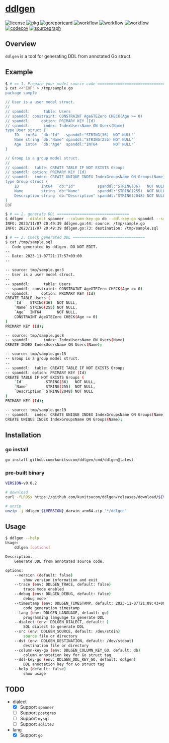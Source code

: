 # [ddlgen](https://github.com/kunitsucom/ddlgen)

[![license](https://img.shields.io/github/license/kunitsucom/ddlgen)](LICENSE)
[![pkg](https://pkg.go.dev/badge/github.com/kunitsucom/ddlgen)](https://pkg.go.dev/github.com/kunitsucom/ddlgen)
[![goreportcard](https://goreportcard.com/badge/github.com/kunitsucom/ddlgen)](https://goreportcard.com/report/github.com/kunitsucom/ddlgen)
[![workflow](https://github.com/kunitsucom/ddlgen/workflows/go-lint/badge.svg)](https://github.com/kunitsucom/ddlgen/tree/main)
[![workflow](https://github.com/kunitsucom/ddlgen/workflows/go-test/badge.svg)](https://github.com/kunitsucom/ddlgen/tree/main)
[![workflow](https://github.com/kunitsucom/ddlgen/workflows/go-vuln/badge.svg)](https://github.com/kunitsucom/ddlgen/tree/main)
[![codecov](https://codecov.io/gh/kunitsucom/ddlgen/graph/badge.svg?token=8Jtk2bpTe2)](https://codecov.io/gh/kunitsucom/ddlgen)
[![sourcegraph](https://sourcegraph.com/github.com/kunitsucom/ddlgen/-/badge.svg)](https://sourcegraph.com/github.com/kunitsucom/ddlgen)

## Overview

`ddlgen` is a tool for generating DDL from annotated Go struct.

## Example

```bash
$ # == 1. Prepare your model source code ================================
$ cat <<"EOF" > /tmp/sample.go
package sample

// User is a user model struct.
//
// spanddl:      table: Users
// spanddl: constraint: CONSTRAINT AgeGTEZero CHECK(Age >= 0)
// spanddl:     option: PRIMARY KEY (Id)
// spanddl:      index: IndexUsersName ON Users(Name)
type User struct {
    ID   int64  `db:"Id"   spanddl:"STRING(36)  NOT NULL"`
    Name string `db:"Name" spanddl:"STRING(255) NOT NULL"`
    Age  int64  `db:"Age"  spanddl:"INT64       NOT NULL"`
}

// Group is a group model struct.
//
// spanddl:  table: CREATE TABLE IF NOT EXISTS Groups
// spanddl: option: PRIMARY KEY (Id)
// spanddl:  index: CREATE UNIQUE INDEX IndexGroupsName ON Groups(Name)
type Group struct {
    ID          int64  `db:"Id"          spanddl:"STRING(36)   NOT NULL"`
    Name        string `db:"Name"        spanddl:"STRING(255)  NOT NULL"`
    Description string `db:"Description" spanddl:"STRING(2048) NOT NULL"`
}
EOF

$ # == 2. generate DDL ================================
$ ddlgen --dialect spanner --column-key-go db --ddl-key-go spanddl --src /tmp/sample.go --dst /tmp/sample.sql
INFO: 2023/11/07 20:49:39 ddlgen.go:44: source: /tmp/sample.go
INFO: 2023/11/07 20:49:39 ddlgen.go:73: destination: /tmp/sample.sql

$ # == 3. Check generated DDL ================================
$ cat /tmp/sample.sql
-- Code generated by ddlgen. DO NOT EDIT.
--
-- Date: 2023-11-07T21:17:57+09:00
--

-- source: tmp/sample.go:3
-- User is a user model struct.
--
-- spanddl:      table: Users
-- spanddl: constraint: CONSTRAINT AgeGTEZero CHECK(Age >= 0)
-- spanddl:     option: PRIMARY KEY (Id)
CREATE TABLE Users (
    `Id`   STRING(36)  NOT NULL,
    `Name` STRING(255) NOT NULL,
    `Age`  INT64       NOT NULL,
    CONSTRAINT AgeGTEZero CHECK(Age >= 0)
)
PRIMARY KEY (Id);

-- source: tmp/sample.go:8
-- spanddl:      index: IndexUsersName ON Users(Name)
CREATE INDEX IndexUsersName ON Users(Name);

-- source: tmp/sample.go:15
-- Group is a group model struct.
--
-- spanddl:  table: CREATE TABLE IF NOT EXISTS Groups
-- spanddl: option: PRIMARY KEY (Id)
CREATE TABLE IF NOT EXISTS Groups (
    `Id`          STRING(36)   NOT NULL,
    `Name`        STRING(255)  NOT NULL,
    `Description` STRING(2048) NOT NULL
)
PRIMARY KEY (Id);

-- source: tmp/sample.go:19
-- spanddl:  index: CREATE UNIQUE INDEX IndexGroupsName ON Groups(Name)
CREATE UNIQUE INDEX IndexGroupsName ON Groups(Name);
```

## Installation

### go install

```bash
go install github.com/kunitsucom/ddlgen/cmd/ddlgen@latest
```

### pre-built binary

```bash
VERSION=v0.0.2

# download
curl -fLROSs https://github.com/kunitsucom/ddlgen/releases/download/${VERSION}/ddlgen_${VERSION}_darwin_arm64.zip

# unzip
unzip -j ddlgen_${VERSION}_darwin_arm64.zip '*/ddlgen'
```

## Usage

```bash
$ ddlgen --help
Usage:
    ddlgen [options]

Description:
    Generate DDL from annotated source code.

options:
    --version (default: false)
        show version information and exit
    --trace (env: DDLGEN_TRACE, default: false)
        trace mode enabled
    --debug (env: DDLGEN_DEBUG, default: false)
        debug mode
    --timestamp (env: DDLGEN_TIMESTAMP, default: 2023-11-07T21:09:43+09:00)
        code generation timestamp
    --lang (env: DDLGEN_LANGUAGE, default: go)
        programming language to generate DDL
    --dialect (env: DDLGEN_DIALECT, default: )
        SQL dialect to generate DDL
    --src (env: DDLGEN_SOURCE, default: /dev/stdin)
        source file or directory
    --dst (env: DDLGEN_DESTINATION, default: /dev/stdout)
        destination file or directory
    --column-key-go (env: DDLGEN_COLUMN_KEY_GO, default: db)
        column annotation key for Go struct tag
    --ddl-key-go (env: DDLGEN_DDL_KEY_GO, default: ddlgen)
        DDL annotation key for Go struct tag
    --help (default: false)
        show usage
```

## TODO

- dialect
  - [x] Support `spanner`
  - [ ] Support `postgres`
  - [ ] Support `mysql`
  - [ ] Support `sqlite3`
- lang
  - [x] Support `go`
